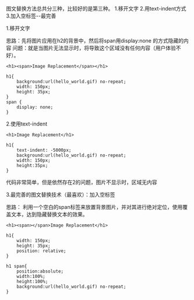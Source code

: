 图文替换方法总共分三种，比较好的是第三种。
1.移开文字
2.用text-indent方式
3.加入空标签--最完善

1.移开文字

思路：先将图片应用在h2的背景中，然后将span用display:none 的方式隐藏的内容
问题：就是当图片无法显示时，将导致这个区域没有任何内容（用户体验不好）。

```
<h1><span>Image Replacement</span></h1>

h1{
    background:url(hello_world.gif) no-repeat;
    width: 150px;
    height: 35px;
}
span {
    display: none;
}
```

2.使用text-indent

```
<h1>Image Replacement</h1>

h1{
    text-indent: -5000px;
    background:url(hello_world.gif) no-repeat;
    width: 150px;
    height:35px;
}
```
代码非常简单，但是依然存在2的问题，图片不显示时，区域无内容

3.最完善的图文替换技术（最喜欢）：加入空标签<span></span>

思路：
利用一个空白的span标签来放置背景图片，并对其进行绝对定位，使用覆盖文本，达到隐藏替换文本的效果。

```
<h1><span></span>Image Replacement</h1>

h1{
    width: 150px;
    height: 35px;
    position: relative;
}

h1 span{
    position:absolute;
    width:100%;
    height:100%;
    background:url(hello_world.gif) no-repeat;
}
```
